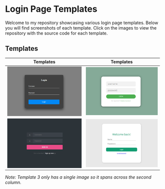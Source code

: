 # Login Page Templates
Welcome to my repository showcasing various login page templates. Below you will find screenshots of each template. Click on the images to view the repository with the source code for each template.

## Templates

| Templates | Templates |
|------------|------------|
| [![Template 1](Images/img1.png)](https://github.com/rushirao17/LoginPages/tree/main/LoginForm1) | [![Template 2](Images/img2.png)](https://github.com/rushirao17/LoginPages/tree/main/LoginForm2) |
| [![Template 3](Images/img3.png)](https://github.com/rushirao17/LoginPages/tree/main/LoginForm3) | [![Template 2](Images/img4.png)](https://github.com/rushirao17/LoginPages/tree/main/LoginForm4) |

*Note: Template 3 only has a single image so it spans across the second column.*

